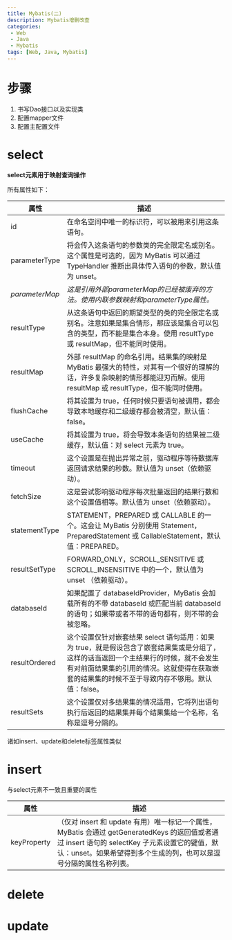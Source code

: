 ```yaml
---
title: Mybatis(二)
description: Mybatis增删改查
categories:
 - Web
 - Java
 - Mybatis
tags: [Web, Java, Mybatis]
---
```


# 步骤

1. 书写Dao接口以及实现类
2. 配置mapper文件
3. 配置主配置文件

# select
**select元素用于映射查询操作**

所有属性如下：

属性 	|描述
---- | ----
id 	|在命名空间中唯一的标识符，可以被用来引用这条语句。
parameterType 	|将会传入这条语句的参数类的完全限定名或别名。这个属性是可选的，因为 MyBatis 可以通过 TypeHandler 推断出具体传入语句的参数，默认值为 unset。
_parameterMap_	| _这是引用外部parameterMap的已经被废弃的方法。使用内联参数映射和parameterType属性。_
resultType 	|从这条语句中返回的期望类型的类的完全限定名或别名。注意如果是集合情形，那应该是集合可以包含的类型，而不能是集合本身。使用 resultType 或 resultMap，但不能同时使用。
resultMap 	|外部 resultMap 的命名引用。结果集的映射是 MyBatis 最强大的特性，对其有一个很好的理解的话，许多复杂映射的情形都能迎刃而解。使用 resultMap 或 resultType，但不能同时使用。
flushCache 	|将其设置为 true，任何时候只要语句被调用，都会导致本地缓存和二级缓存都会被清空，默认值：false。
useCache 	|将其设置为 true，将会导致本条语句的结果被二级缓存，默认值：对 select 元素为 true。
timeout 	|这个设置是在抛出异常之前，驱动程序等待数据库返回请求结果的秒数。默认值为 unset（依赖驱动）。
fetchSize 	|这是尝试影响驱动程序每次批量返回的结果行数和这个设置值相等。默认值为 unset（依赖驱动）。
statementType 	|STATEMENT，PREPARED 或 CALLABLE 的一个。这会让 MyBatis 分别使用 Statement，PreparedStatement 或 CallableStatement，默认值：PREPARED。
resultSetType 	|FORWARD_ONLY，SCROLL_SENSITIVE 或 SCROLL_INSENSITIVE 中的一个，默认值为 unset （依赖驱动）。
databaseId 	|如果配置了 databaseIdProvider，MyBatis 会加载所有的不带 databaseId 或匹配当前 databaseId 的语句；如果带或者不带的语句都有，则不带的会被忽略。
resultOrdered 	|这个设置仅针对嵌套结果 select 语句适用：如果为 true，就是假设包含了嵌套结果集或是分组了，这样的话当返回一个主结果行的时候，就不会发生有对前面结果集的引用的情况。这就使得在获取嵌套的结果集的时候不至于导致内存不够用。默认值：false。
resultSets 	|这个设置仅对多结果集的情况适用，它将列出语句执行后返回的结果集并每个结果集给一个名称，名称是逗号分隔的。 

诸如insert、update和delete标签属性类似

# insert
与select元素不一致且重要的属性

属性 |	描述
---- | ----
keyProperty 	|（仅对 insert 和 update 有用）唯一标记一个属性，MyBatis 会通过 getGeneratedKeys 的返回值或者通过 insert 语句的 selectKey 子元素设置它的键值，默认：unset。如果希望得到多个生成的列，也可以是逗号分隔的属性名称列表。 


# delete

# update

